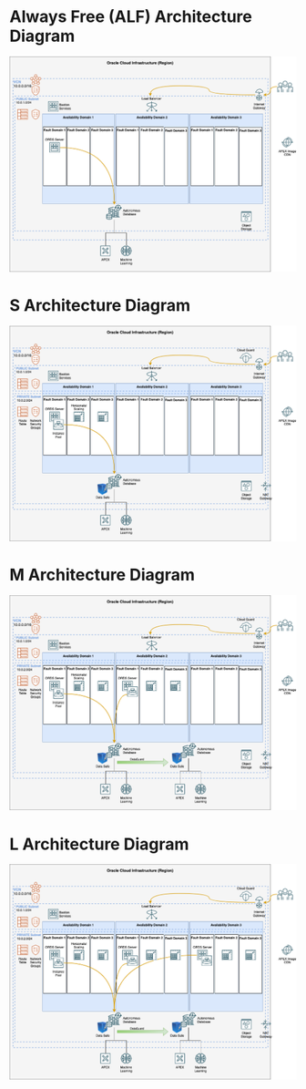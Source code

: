 # Always Free (ALF) Architecture Diagram
![OCI ALF APEX/ORDS Architecture](images/ALF_APEX_ORDS.png "ALF APEX/ORDS Architecture")

# S Architecture Diagram
![OCI S APEX/ORDS Architecture](images/S_APEX_ORDS.png "S APEX/ORDS Architecture")

# M Architecture Diagram
![OCI M APEX/ORDS Architecture](images/M_APEX_ORDS.png "M APEX/ORDS Architecture")

# L Architecture Diagram
![OCI L APEX/ORDS Architecture](images/L_APEX_ORDS.png "L APEX/ORDS Architecture")